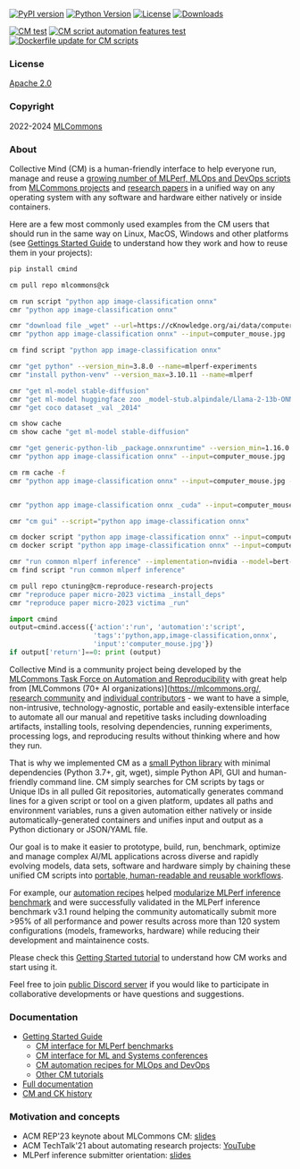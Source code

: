 [![PyPI version](https://badge.fury.io/py/cmind.svg)](https://pepy.tech/project/cmind)
[![Python Version](https://img.shields.io/badge/python-3+-blue.svg)](https://github.com/mlcommons/ck/tree/master/cm/cmind)
[![License](https://img.shields.io/badge/License-Apache%202.0-green)](LICENSE.md)
[![Downloads](https://static.pepy.tech/badge/cmind)](https://pepy.tech/project/cmind)

[![CM test](https://github.com/mlcommons/ck/actions/workflows/test-cm.yml/badge.svg)](https://github.com/mlcommons/ck/actions/workflows/test-cm.yml)
[![CM script automation features test](https://github.com/mlcommons/ck/actions/workflows/test-cm-script-features.yml/badge.svg)](https://github.com/mlcommons/ck/actions/workflows/test-cm-script-features.yml)
[![Dockerfile update for CM scripts](https://github.com/mlcommons/ck/actions/workflows/update-script-dockerfiles.yml/badge.svg)](https://github.com/mlcommons/ck/actions/workflows/update-script-dockerfiles.yml)

### License

[Apache 2.0](LICENSE.md)

### Copyright

2022-2024 [MLCommons](https://mlcommons.org)

### About

Collective Mind (CM) is a human-friendly interface to help everyone run, manage and reuse
a [growing number of MLPerf, MLOps and DevOps scripts](https://github.com/mlcommons/ck/tree/master/docs/list_of_scripts.md)
from [MLCommons projects](https://mlcommons.org) and [research papers](https://cTuning.org/ae)
in a unified way on any operating system with any software and hardware
either natively or inside containers.

Here are a few most commonly used examples from the CM users 
that should run in the same way on Linux, MacOS, Windows and other platforms
(see [Gettings Started Guide](docs/getting-started.md) to understand 
how they work and how to reuse them in your projects):

```bash
pip install cmind

cm pull repo mlcommons@ck

cm run script "python app image-classification onnx"
cmr "python app image-classification onnx"

cmr "download file _wget" --url=https://cKnowledge.org/ai/data/computer_mouse.jpg --verify=no --env.CM_DOWNLOAD_CHECKSUM=45ae5c940233892c2f860efdf0b66e7e
cmr "python app image-classification onnx" --input=computer_mouse.jpg

cm find script "python app image-classification onnx"

cmr "get python" --version_min=3.8.0 --name=mlperf-experiments
cmr "install python-venv" --version_max=3.10.11 --name=mlperf

cmr "get ml-model stable-diffusion"
cmr "get ml-model huggingface zoo _model-stub.alpindale/Llama-2-13b-ONNX" --model_filename=FP32/LlamaV2_13B_float32.onnx --skip_cache
cmr "get coco dataset _val _2014"

cm show cache
cm show cache "get ml-model stable-diffusion"

cmr "get generic-python-lib _package.onnxruntime" --version_min=1.16.0
cmr "python app image-classification onnx" --input=computer_mouse.jpg

cm rm cache -f
cmr "python app image-classification onnx" --input=computer_mouse.jpg --adr.onnxruntime.version_max=1.16.0


cmr "python app image-classification onnx _cuda" --input=computer_mouse.jpg

cmr "cm gui" --script="python app image-classification onnx"

cm docker script "python app image-classification onnx" --input=computer_mouse.jpg
cm docker script "python app image-classification onnx" --input=computer_mouse.jpg -j -docker_it

cmr "run common mlperf inference" --implementation=nvidia --model=bert-99 --category=datacenter --division=closed
cm find script "run common mlperf inference"

cm pull repo ctuning@cm-reproduce-research-projects
cmr "reproduce paper micro-2023 victima _install_deps"
cmr "reproduce paper micro-2023 victima _run" 

```

```python
import cmind
output=cmind.access({'action':'run', 'automation':'script',
                     'tags':'python,app,image-classification,onnx',
                     'input':'computer_mouse.jpg'})
if output['return']==0: print (output)
```


Collective Mind is a community project being developed by the 
[MLCommons Task Force on Automation and Reproducibility](https://github.com/mlcommons/ck/blob/master/docs/taskforce.md)
with great help from [MLCommons (70+ AI organizations)](https://mlcommons.org/,
[research community]( https://www.youtube.com/watch?v=7zpeIVwICa4 )
and [individual contributors](https://github.com/mlcommons/ck/blob/master/CONTRIBUTING.md) -
we want to have a simple, non-intrusive, technology-agnostic, portable and easily-extensible interface 
to automate all our manual and repetitive tasks including 
downloading artifacts, installing tools, resolving dependencies, 
running experiments, processing logs, and reproducing results
without thinking where and how they run.

That is why we implemented CM as a [small Python library](https://github.com/mlcommons/ck/tree/master/cm) 
with minimal dependencies (Python 3.7+, git, wget), simple Python API, GUI and human-friendly command line.
CM simply searches for CM scripts by tags or Unique IDs in all pulled Git repositories, automatically generates command lines 
for a given script or tool on a given platform, updates all paths and environment variables, 
runs a given automation either natively or inside automatically-generated containers
and unifies input and output as a Python dictionary or JSON/YAML file.

Our goal is to make it easier to prototype, build, run, benchmark, optimize and manage complex AI/ML applications
across diverse and rapidly evolving models, data sets, software and hardware simply by chaining these 
unified CM scripts into [portable, human-readable and reusable workflows](https://github.com/mlcommons/ck/blob/master/cm-mlops/script/app-image-classification-onnx-py/_cm.yaml).

For example, our [automation recipes](https://github.com/mlcommons/ck/blob/master/docs/list_of_scripts.md) 
helped [modularize MLPerf inference benchmark](https://github.com/mlcommons/ck/blob/master/docs/mlperf/inference/README.md) 
and were successfully validated in the MLPerf inference benchmark v3.1 round
helping the community automatically submit more >95% of all performance and power results across
more than 120 system configurations (models, frameworks, hardware) while reducing their development
and maintainence costs.

Please check this [Getting Started tutorial](docs/getting-started.md) 
to understand how CM works and start using it.

Feel free to join [public Discord server](https://discord.gg/JjWNWXKxwT) 
if you would like to participate in collaborative developments
or have questions and suggestions.

### Documentation

* [Getting Started Guide](docs/getting-started.md)
  * [CM interface for MLPerf benchmarks](docs/mlperf)
  * [CM interface for ML and Systems conferences](docs/tutorials/common-interface-to-reproduce-research-projects.md)
  * [CM automation recipes for MLOps and DevOps](cm-mlops/script)
  * [Other CM tutorials](docs/tutorials)
* [Full documentation](docs/README.md)
* [CM and CK history](docs/history.md)

### Motivation and concepts

* ACM REP'23 keynote about MLCommons CM: [slides](https://doi.org/10.5281/zenodo.8105339)
* ACM TechTalk'21 about automating research projects: [YouTube](https://www.youtube.com/watch?v=7zpeIVwICa4)
* MLPerf inference submitter orientation: [slides](https://doi.org/10.5281/zenodo.8144274) 
